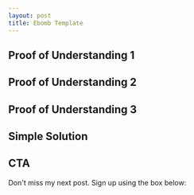 ```yaml
---
layout: post
title: Ebomb Template
---
```


## Proof of Understanding 1


## Proof of Understanding 2


## Proof of Understanding 3


## Simple Solution


## CTA

Don't miss my next post. Sign up using the box below:
